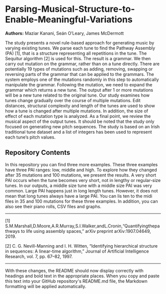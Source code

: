 # Parsing-Musical-Structure-to-Enable-Meaningful-Variations

**Authors:** Maziar Kanani, Seán O’Leary, James McDermott

The study presents a novel rule-based approach for generating music by varying existing tunes. We parse each tune to find the Pathway Assembly (PA) [1], that is a structure representing all repetitions in the tune. The Sequitur algorithm [2] is used for this. The result is a grammar. We then carry out mutation on the grammar, rather than on a tune directly. There are potentially 19 types of mutations such as adding, removing, swapping or reversing parts of the grammar that can be applied to the grammars. The system employs one of the mutations randomly in this step to automatically manipulate the grammar. Following the mutation, we need to expand the grammar which returns a new tune. The output after 1 or more mutations will be a new tune related to the original tune. Our study examines how tunes change gradually over the course of multiple mutations. Edit distances, structural complexity and length of the tunes are used to show how a tune is changed after multiple mutations. In addition, the size of effect of each mutation type is analyzed. As a final point, we review the musical aspect of the output tunes. It should be noted that the study only focused on generating new pitch sequences. The study is based on an Irish traditional tune dataset and a list of integers has been used to represent each tune’s pitch values.

## Repository Contents

In this repository you can find three more examples. These three examples have three PAI ranges: low, middle and high. To explore how they changed after 35 mutations and 100 mutations, we present the results. A very short PAI occurs when the tune becomes very short, not in lengthy or regular-size tunes. In our outputs, a middle size tune with a middle size PAI was very common. Large PAI happens just in long length tunes. However, it does not mean that long tunes always have a large PAI. You can lis ten to the midi files in 35 and 100 mutations for these three examples. In addition, you can also see their piano rolls, CSV files and graphs.


----------------------------------------------------------------------------------------------------------------------------------
[1] S.M.Marshall,D.Moore,A.R.Murray,S.I.Walker,andL.Cronin,“Quantifyingthepathways to life using assembly spaces,” arXiv preprint arXiv:1907.04649, 2019.

[2] C. G. Nevill-Manning and I. H. Witten, “Identifying hierarchical structure in sequences: A linear-time algorithm,” Journal of Artificial Intelligence Research, vol. 7, pp. 67–82, 1997.


---

With these changes, the README should now display correctly with headings and bold text in the appropriate places. When you copy and paste this text into your GitHub repository's README.md file, the Markdown formatting will be applied automatically.

